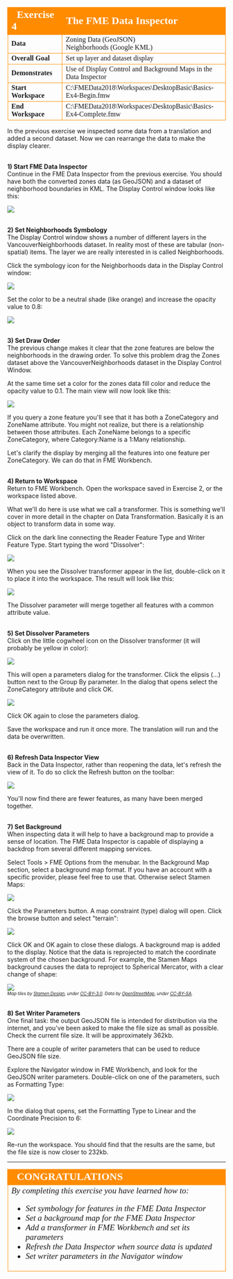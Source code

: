 <!--Exercise Section-->


<table style="border-spacing: 0px;border-collapse: collapse;font-family:serif">
<tr>
<td width=25% style="vertical-align:middle;background-color:darkorange;border: 2px solid darkorange">
<i class="fa fa-cogs fa-lg fa-pull-left fa-fw" style="color:white;padding-right: 12px;vertical-align:text-top"></i>
<span style="color:white;font-size:x-large;font-weight: bold">Exercise 4</span>
</td>
<td style="border: 2px solid darkorange;background-color:darkorange;color:white">
<span style="color:white;font-size:x-large;font-weight: bold">The FME Data Inspector</span>
</td>
</tr>

<tr>
<td style="border: 1px solid darkorange; font-weight: bold">Data</td>
<td style="border: 1px solid darkorange">Zoning Data (GeoJSON)<br>Neighborhoods (Google KML)</td>
</tr>

<tr>
<td style="border: 1px solid darkorange; font-weight: bold">Overall Goal</td>
<td style="border: 1px solid darkorange">Set up layer and dataset display</td>
</tr>

<tr>
<td style="border: 1px solid darkorange; font-weight: bold">Demonstrates</td>
<td style="border: 1px solid darkorange">Use of Display Control and Background Maps in the Data Inspector</td>
</tr>

<tr>
<td style="border: 1px solid darkorange; font-weight: bold">Start Workspace</td>
<td style="border: 1px solid darkorange">C:\FMEData2018\Workspaces\DesktopBasic\Basics-Ex4-Begin.fmw</td>
</tr>

<tr>
<td style="border: 1px solid darkorange; font-weight: bold">End Workspace</td>
<td style="border: 1px solid darkorange">C:\FMEData2018\Workspaces\DesktopBasic\Basics-Ex4-Complete.fmw </td>
</tr>

</table>


In the previous exercise we inspected some data from a translation and added a second dataset. Now we can rearrange the data to make the display clearer.


<br>**1) Start FME Data Inspector**
<br>Continue in the FME Data Inspector from the previous exercise. You should have both the converted zones data (as GeoJSON) and a dataset of neighborhood boundaries in KML. The Display Control window looks like this:

![](../DesktopBasic1Basics/Images/Img1.214.Ex4.DisplayControlWindow.png)


<br>**2) Set Neighborhoods Symbology**
<br>The Display Control window shows a number of different layers in the VancouverNeighborhoods dataset. In reality most of these are tabular (non-spatial) items. The layer we are really interested in is called Neighborhoods.

Click the symbology icon for the Neighborhoods data in the Display Control window:

![](../DesktopBasic1Basics/Images/Img1.215.Ex4.SetSymbologyIcon.png)

Set the color to be a neutral shade (like orange) and increase the opacity value to 0.8:

![](../DesktopBasic1Basics/Images/Img1.216.Ex4.SetSymbologyDialog.png)


<br>**3) Set Draw Order**
<br>The previous change makes it clear that the zone features are below the neighborhoods in the drawing order. To solve this problem drag the Zones dataset above the VancouverNeighborhoods dataset in the Display Control Window.

At the same time set a color for the zones data fill color and reduce the opacity value to 0.1. The main view will now look like this:

![](../DesktopBasic1Basics/Images/Img1.217.Ex4.ResymbolizedData.png)

If you query a zone feature you'll see that it has both a ZoneCategory and ZoneName attribute. You might not realize, but there is a relationship between those attributes. Each ZoneName belongs to a specific ZoneCategory, where Category:Name is a 1:Many relationship.

Let's clarify the display by merging all the features into one feature per ZoneCategory. We can do that in FME Workbench.
 

<br>**4) Return to Workspace**
<br>Return to FME Workbench. Open the workspace saved in Exercise 2, or the workspace listed above. 

What we'll do here is use what we call a transformer. This is something we'll cover in more detail in the chapter on Data Transformation. Basically it is an object to transform data in some way.

Click on the dark line connecting the Reader Feature Type and Writer Feature Type. Start typing the word "Dissolver":

![](../DesktopBasic1Basics/Images/Img1.218.Ex4.AddTransformer.png)

When you see the Dissolver transformer appear in the list, double-click on it to place it into the workspace. The result will look like this:

![](../DesktopBasic1Basics/Images/Img1.219.Ex4.DissolverTransformer.png)

The Dissolver parameter will merge together all features with a common attribute value.


<br>**5) Set Dissolver Parameters**
<br>Click on the little cogwheel icon on the Dissolver transformer (it will probably be yellow in color):

![](../DesktopBasic1Basics/Images/Img1.220.Ex4.DissolverParametersButton.png)

This will open a parameters dialog for the transformer. Click the elipsis (...) button next to the Group By parameter. In the dialog that opens select the ZoneCategory attribute and click OK.

![](../DesktopBasic1Basics/Images/Img1.221.Ex4.DissolverGroupByParameter.png)

Click OK again to close the parameters dialog. 

Save the workspace and run it once more. The translation will run and the data be overwritten.


<br>**6) Refresh Data Inspector View**
<br>Back in the Data Inspector, rather than reopening the data, let's refresh the view of it. To do so click the Refresh button on the toolbar:

![](../DesktopBasic1Basics/Images/Img1.222.Ex4.DIRefreshView.png)

You'll now find there are fewer features, as many have been merged together.


<br>**7) Set Background**
<br>When inspecting data it will help to have a background map to provide a sense of location. The FME Data Inspector is capable of displaying a backdrop from several different mapping services.

Select Tools > FME Options from the menubar. In the Background Map section, select a background map format. If you have an account with a specific provider, please feel free to use that. Otherwise select Stamen Maps:

![](../DesktopBasic1Basics/Images/Img1.223.Ex4.BackgroundMapDialog.png)

Click the Parameters button. A map constraint (type) dialog will open. Click the browse button and select "terrain":

![](../DesktopBasic1Basics/Images/Img1.224.Ex4.BackgroundMapPropertiesDialog.png)

Click OK and OK again to close these dialogs. A background map is added to the display. Notice that the data is reprojected to match the coordinate system of the chosen background. For example, the Stamen Maps background causes the data to reproject to Spherical Mercator, with a clear change of shape:

![](../DesktopBasic1Basics/Images/Img1.225.Ex4.DataWithBackgroundMap.png)
<br><span style="font-style:italic;font-size:x-small">Map tiles by <a href="http://stamen.com">Stamen Design</a>, under <a href="http://creativecommons.org/licenses/by/3.0">CC-BY-3.0</a>. Data by <a href="http://openstreetmap.org">OpenStreetMap</a>, under <a href="http://creativecommons.org/licenses/by-sa/3.0">CC-BY-SA</a>.


<!--<br>**8) Filter Data**
<br>Let's try something to filter our data a little in the Data Inspector.

Choose Tools &gt; Filter Features from the menubar, or click the toolbar button for filters:

![](../DesktopBasic1Basics/Images/Img1.226.Ex4.FilterButton.png)

In the Filter Features dialog, double click in the Left Value field, click the drop down arrow, and select Attribute Value. Choose ZoneCategory as the attribute to filter by and click OK.

For the Operator field select the = (equals) symbol, if it is not already selected.

For the Right Value field, click in the field and type the word **Industrial** (don't worry, it's not case-sensitive).

![](../DesktopBasic1Basics/Images/Img1.227.Ex4.OneFilterSet.png)

Filtering in the Data Inspector is applied to all visible data (if you clicked OK now the Neighborhood data would also be filtered out) therefore we must also add a clause to enable the neighborhood data to remain on screen.

Create a second test clause using the same techniques as before. This time select the attribute NeighborhoodId and select the operator **Attribute has a value**:

![](../DesktopBasic1Basics/Images/Img1.228.Ex4.TwoFiltersSet.png)

The Pass Criteria parameter should be set (or left as) "One Test (OR)".

![](../DesktopBasic1Basics/Images/Img1.229.Ex4.DIFilterCriteria.png)

Now click OK to close the dialog. The display will be filtered to show only the neighborhood features plus zones of type industrial:

![](../DesktopBasic1Basics/Images/Img1.230.Ex4.FilteredData.png)
<br><span style="font-style:italic;font-size:x-small">Map tiles by <a href="http://stamen.com">Stamen Design</a>, under <a href="http://creativecommons.org/licenses/by/3.0">CC-BY-3.0</a>. Data by <a href="http://openstreetmap.org">OpenStreetMap</a>, under <a href="http://creativecommons.org/licenses/by-sa/3.0">CC-BY-SA</a>.

The Display Control Window will also show the effects of the filter:

![](../DesktopBasic1Basics/Images/Img1.231.Ex4.DisplayControlFilter.png)


<br>**9) Set Writer Parameters**-->
<br>**8) Set Writer Parameters**
<br>One final task: the output GeoJSON file is intended for distribution via the internet, and you've been asked to make the file size as small as possible. Check the current file size. It will be approximately 362kb.

There are a couple of writer parameters that can be used to reduce GeoJSON file size.

Explore the Navigator window in FME Workbench, and look for the GeoJSON writer parameters. Double-click on one of the parameters, such as Formatting Type:

![](../DesktopBasic1Basics/Images/Img1.231a.Ex4.WriterParameters.png)

In the dialog that opens, set the Formatting Type to Linear and the Coordinate Precision to 6:

![](../DesktopBasic1Basics/Images/Img1.231b.Ex4.SettingWriterParameters.png)

Re-run the workspace. You should find that the results are the same, but the file size is now closer to 232kb.

---

<!--Exercise Congratulations Section--> 

<table style="border-spacing: 0px">
<tr>
<td style="vertical-align:middle;background-color:darkorange;border: 2px solid darkorange">
<i class="fa fa-thumbs-o-up fa-lg fa-pull-left fa-fw" style="color:white;padding-right: 12px;vertical-align:text-top"></i>
<span style="color:white;font-size:x-large;font-weight: bold;font-family:serif">CONGRATULATIONS</span>
</td>
</tr>

<tr>
<td style="border: 1px solid darkorange">
<span style="font-family:serif; font-style:italic; font-size:larger">
By completing this exercise you have learned how to:
<br>
<ul>
<li>Set symbology for features in the FME Data Inspector</li>
<li>Set a background map for the FME Data Inspector</li>
<li>Add a transformer in FME Workbench and set its parameters</li>
<li>Refresh the Data Inspector when source data is updated</li>
<!--<li>Filter data using test clauses in the FME Data Inspector</li>-->
<li>Set writer parameters in the Navigator window</li></ul>
</span>
</td>
</tr>
</table>
